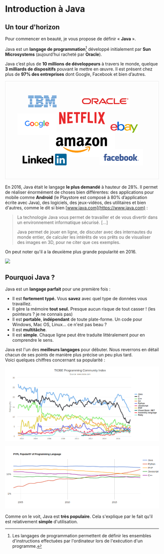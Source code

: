 # Introduction à Java

## Un tour d'horizon

Pour commencer en beauté, je vous propose de définir « **Java** ».

Java est un **langage de programmation**[^1] développé initialement par **Sun Microsystems** \(aujourd’hui racheté par **Oracle**\).

Java c’est plus de **10 millions** **de développeurs** à travers le monde, quelque **3 milliards de dispositifs** pouvant le mettre en œuvre. Il est présent chez plus de **97% des entreprises** dont Google, Facebook et bien d’autres.  

![](assets/intro/companies-using-java.png)

En 2016, Java était le langage **le plus demandé** à hauteur de 28%. Il permet de réaliser énormément de choses bien différentes: des applications pour mobile comme **Android** \(le Playstore est composé à 80% d’application écrite avec Java\), des logiciels, des jeux-vidéos, des utilitaires et bien d'autres, comme le dit si bien [www.java.com](https://www.java.com) :

> La technologie Java vous permet de travailler et de vous divertir dans un environnement informatique sécurisé. \[...\]
>
> Java permet de jouer en ligne, de discuter avec des internautes du monde entier, de calculer les intérêts de vos prêts ou de visualiser des images en 3D, pour ne citer que ces exemples.  

On peut noter qu'il a la deuxième plus grande popularité en 2016.

![](https://static1.squarespace.com/static/51361f2fe4b0f24e710af7ae/t/56b1187d4c2f85efc5598bb1/1454446752995/)

## Pourquoi Java ?

Java est un **langage parfait** pour une première fois :

* Il est **fortement typé.** Vous **savez** avec quel type de données vous travaillez.
* Il gère la mémoire **tout seul.** Presque aucun risque de tout casser ! \(les pointeurs ? je ne connais pas\)
* Il est **portable**, **indépendant** de toute plate-forme. Un code pour Windows, Mac OS, Linux... ce n'est pas beau ?
* Il est **multitâche**.
* Il est **simple**. Chaque ligne peut être traduite littéralement pour en comprendre le sens.

Java est l'un des **meilleurs langages** pour débuter. Nous reverrons en détail chacun de ses points de manière plus précise un peu plus tard.  
Voici quelques chiffres concernant sa popularité :  

![](assets/intro/tiobe.png)

![](assets/intro/pypl.png)

Comme on le voit, Java est **très populaire**. Cela s'explique par le fait qu'il est relativement **simple** d'utilisation.

[^1]: Les langages de programmation permettent de définir les ensembles d'instructions effectuées par l'ordinateur lors de l'exécution d'un programme.
